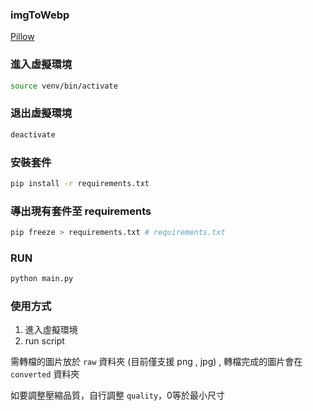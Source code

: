 ### imgToWebp

[Pillow](https://pillow.readthedocs.io/en/stable/)

### 進入虛擬環境 
```zsh
source venv/bin/activate
```

### 退出虛擬環境 
```zsh
deactivate
```

### 安裝套件 
```zsh
pip install -r requirements.txt
```

### 導出現有套件至 requirements
```zsh
pip freeze > requirements.txt # requirements.txt
```

### RUN
```zsh
python main.py
```

### 使用方式 
1. 進入虛擬環境
2. run script 

需轉檔的圖片放於 `raw` 資料夾 (目前僅支援 png , jpg) , 轉檔完成的圖片會在 `converted` 資料夾

如要調整壓縮品質，自行調整 `quality`，0等於最小尺寸
